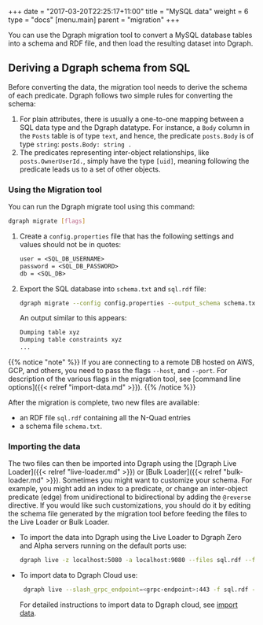 +++
date = "2017-03-20T22:25:17+11:00"
title = "MySQL data"
weight = 6
type = "docs"
[menu.main]
    parent = "migration"
+++

You can use the Dgraph migration tool to convert a MySQL database tables into a schema and RDF file, and then load the resulting dataset into Dgraph.

## Deriving a Dgraph schema from SQL

Before converting the data, the migration tool needs to derive the schema of each predicate.
Dgraph follows two simple rules for converting the schema:

1. For plain attributes, there is usually a one-to-one mapping between a SQL data type and the
Dgraph datatype. For instance, a `Body` column in the `Posts` table is of type `text`,
and hence, the predicate `posts.Body` is of type `string`: `posts.Body: string .`
2. The predicates representing inter-object relationships, like `posts.OwnerUserId.`, simply have the type
`[uid]`, meaning following the predicate leads us to a set of other objects.

### Using the Migration tool
You can run the Dgraph migrate tool using this command:

```sh
dgraph migrate [flags]
```
1. Create a `config.properties` file that has the following settings and values should not be in quotes:

    ```txt
    user = <SQL_DB_USERNAME>
    password = <SQL_DB_PASSWORD>
    db = <SQL_DB>
    ```

2. Export the SQL database into `schema.txt` and `sql.rdf` file:

    ```sh
    dgraph migrate --config config.properties --output_schema schema.txt --output_data sql.rdf
    ```

    An output similar to this appears:

    ```txt
    Dumping table xyz
    Dumping table constraints xyz
    ...
    ```

{{% notice "note" %}}
If you are connecting to a remote DB hosted on AWS, GCP, and others, you need to pass the flags `--host`, and `--port`.
For description of the various flags in the migration tool, see [command line options]({{< relref "import-data.md" >}}).
{{% /notice %}}

After the migration is complete, two new files are available:

- an RDF file `sql.rdf` containing all the N-Quad entries
- a schema file `schema.txt`.

### Importing the data

The two files can then be imported into Dgraph using the [Dgraph Live Loader]({{< relref "live-loader.md" >}})
or [Bulk Loader]({{< relref "bulk-loader.md" >}}). Sometimes you might want to customize your schema.
For example, you might add an index to a predicate, or change an inter-object predicate (edge) from
unidirectional to bidirectional by adding the `@reverse` directive. If you would like such customizations, you should do it by editing the schema file generated by the migration tool before feeding the files to the Live Loader or Bulk Loader.

* To import the data into Dgraph using the Live Loader to Dgraph Zero and Alpha servers running on the default ports use:

    ```sh
    dgraph live -z localhost:5080 -a localhost:9080 --files sql.rdf --format=rdf --schema schema.txt
    ```
* To import data to Dgraph Cloud use:
    ```sh
     dgraph live --slash_grpc_endpoint=<grpc-endpoint>:443 -f sql.rdf --format=rdf --schema schema.txt -t <api-token>
    ```
   For detailed instructions to import data to Dgraph cloud, see [import data](https://dgraph.io/docs/cloud/admin/import-export/).    
